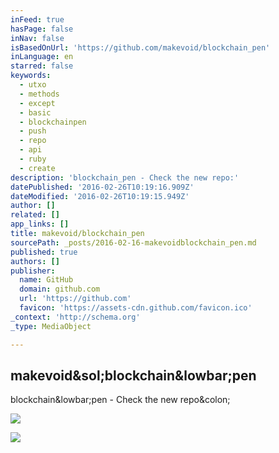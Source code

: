 ```yaml
---
inFeed: true
hasPage: false
inNav: false
isBasedOnUrl: 'https://github.com/makevoid/blockchain_pen'
inLanguage: en
starred: false
keywords:
  - utxo
  - methods
  - except
  - basic
  - blockchainpen
  - push
  - repo
  - api
  - ruby
  - create
description: 'blockchain_pen - Check the new repo:'
datePublished: '2016-02-26T10:19:16.909Z'
dateModified: '2016-02-26T10:19:15.949Z'
author: []
related: []
app_links: []
title: makevoid/blockchain_pen
sourcePath: _posts/2016-02-16-makevoidblockchain_pen.md
published: true
authors: []
publisher:
  name: GitHub
  domain: github.com
  url: 'https://github.com'
  favicon: 'https://assets-cdn.github.com/favicon.ico'
_context: 'http://schema.org'
_type: MediaObject

---
```

<article style=""><h1>makevoid&amp;sol;blockchain&amp;lowbar;pen</h1><p>blockchain&amp;lowbar;pen - Check the new repo&amp;colon;</p><img src="https://avatars3.githubusercontent.com/u/14677?v=3&amp;s=400" /></article>

![](https://the-grid-user-content.s3-us-west-2.amazonaws.com/147be66b-f28c-4bd1-af96-14bdbe2ea299.png)